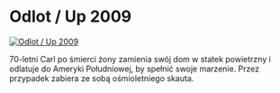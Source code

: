 Odlot / Up 2009 
=============
[![Odlot / Up 2009 ](http://vidos.pl/images/player.gif)](http://vidos.pl/odlot-up-2009)

 70-letni Carl po śmierci żony zamienia swój dom w statek powietrzny i odlatuje do Ameryki Południowej, by spełnić swoje marzenie. Przez przypadek zabiera ze sobą ośmioletniego skauta.
